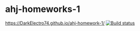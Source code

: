 # ahj-homeworks-1
https://DarkElectro74.github.io/ahj-homework-1/
[![Build status](https://ci.appveyor.com/api/projects/status/n06n08v06yl699ns?svg=true)](https://ci.appveyor.com/project/aleks903/ahj-hw-1)
